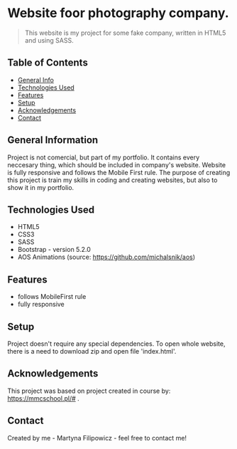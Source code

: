 # Website foor photography company.
> This website is my project for some fake company, written in HTML5 and using SASS.


## Table of Contents
* [General Info](#general-information)
* [Technologies Used](#technologies-used)
* [Features](#features)
* [Setup](#setup)
* [Acknowledgements](#acknowledgements)
* [Contact](#contact)



## General Information
Project is not comercial, but part of my portfolio. It contains every neccesary thing, which should be included in company's website. Website is fully responsive and follows the Mobile First rule. The purpose of creating this project is train my skills in coding and creating websites, but also to show it in my portfolio.


## Technologies Used
- HTML5
- CSS3
- SASS
- Bootstrap - version 5.2.0
- AOS Animations (source: https://github.com/michalsnik/aos)


## Features
- follows MobileFirst rule
- fully responsive


## Setup
Project doesn't require any special dependencies. To open whole website, there is a need to download zip and open file 'index.html'.



## Acknowledgements
This project was based on project created in course by: https://mmcschool.pl/# .


## Contact
Created by me - Martyna Filipowicz - feel free to contact me!
